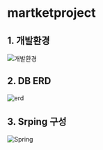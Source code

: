 # martketproject

## 1. 개발환경
  ![개발환경](https://user-images.githubusercontent.com/14936004/154830926-a9f00da7-5129-4735-b446-03bfd7e42ef1.png)

## 2. DB ERD
  ![erd](https://user-images.githubusercontent.com/14936004/154830685-4aec5e8d-2034-4316-915b-5d2998387b1e.png)
  
## 3. Srping 구성
  ![Spring](https://user-images.githubusercontent.com/14936004/154830722-21032ff2-3877-4014-8b1b-2c5b1e571895.png)

